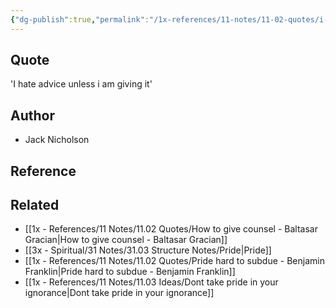 ```yaml
---
{"dg-publish":true,"permalink":"/1x-references/11-notes/11-02-quotes/i-hate-advice-unless-i-am-giving-it-jack-nicholson/","title":"I hate advice unless i am giving it - Jack Nicholson","created":"2023-09-11T08:20:58.184+03:00","updated":"2024-02-14T20:18:43.114+03:00"}
---
```



## Quote
'I hate advice unless i am giving it' 

## Author
- Jack Nicholson

## Reference


## Related
- [[1x - References/11 Notes/11.02 Quotes/How to give counsel - Baltasar Gracian\|How to give counsel - Baltasar Gracian]]
- [[3x - Spiritual/31 Notes/31.03 Structure Notes/Pride\|Pride]]
- [[1x - References/11 Notes/11.02 Quotes/Pride hard to subdue - Benjamin Franklin\|Pride hard to subdue - Benjamin Franklin]]
- [[1x - References/11 Notes/11.03 Ideas/Dont take pride in your ignorance\|Dont take pride in your ignorance]]
